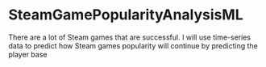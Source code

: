 # SteamGamePopularityAnalysisML
There are a lot of Steam games that are successful. I will use time-series data to predict how Steam games popularity will continue by predicting the player base
